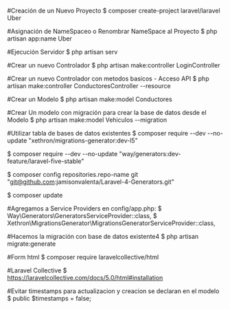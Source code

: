 #Creación de un Nuevo Proyecto
$ composer create-project laravel/laravel Uber

#Asignación de NameSpaceo o Renombrar NameSpace al Proyecto
$ php artisan app:name Uber

#Ejecución Servidor 
$ php artisan serv

#Crear un nuevo Controlador
$ php artisan make:controller LoginController

#Crear un nuevo Controlador con metodos basicos - Acceso API
$ php artisan make:controller ConductoresController --resource

#Crear un Modelo
$ php artisan make:model Conductores

#Crear Un modelo con migración para crear la base de datos desde el Modelo
$ php artisan make:model Vehiculos --migration

#Utilizar tabla de bases de datos existentes
$ composer require --dev --no-update "xethron/migrations-generator:dev-l5"

$ composer require --dev --no-update "way/generators:dev-feature/laravel-five-stable"

$ composer config repositories.repo-name git "git@github.com:jamisonvalenta/Laravel-4-Generators.git"

$ composer update

#Agregamos a Service Providers en config/app.php:
$ Way\Generators\GeneratorsServiceProvider::class,
$ Xethron\MigrationsGenerator\MigrationsGeneratorServiceProvider::class,

#Hacemos la migración con base de datos existente4
$ php artisan migrate:generate

#Form html
$ composer require laravelcollective/html

#Laravel Collective
$ https://laravelcollective.com/docs/5.0/html#installation

#Evitar timestamps para actualizacion y creacion se declaran en el modelo
$ public $timestamps = false;